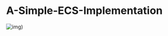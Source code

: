 # A-Simple-ECS-Implementation

![img]([https://github.com/Ariyachan/A-Simple-ECS-Implementation/edit/main/demo.gif]))
